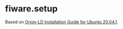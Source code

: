 # fiware.setup

Based on [Orion-LD Installation Guide for Ubuntu 20.04.1](https://github.com/FIWARE/context.Orion-LD/blob/develop/doc/manuals-ld/installation-guide-ubuntu-20.04.1.md).